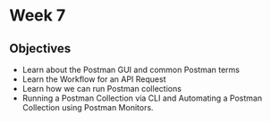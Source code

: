 # Week 7
## Objectives
- Learn about the Postman GUI and common Postman terms
- Learn the Workflow for an API Request
- Learn how we can run Postman collections
- Running a Postman Collection via CLI and Automating a Postman Collection using Postman Monitors.
